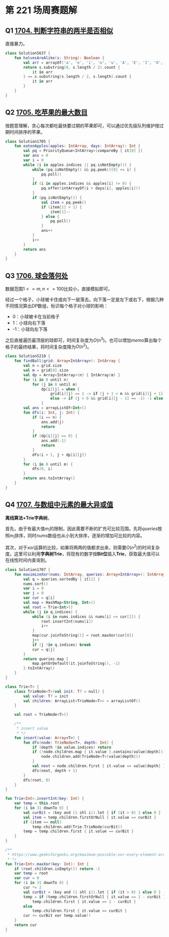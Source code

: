 # 第 221 场周赛题解

## Q1 [1704. 判断字符串的两半是否相似](https://leetcode-cn.com/problems/determine-if-string-halves-are-alike/)

直接暴力。

```kotlin
class Solution5637 {
    fun halvesAreAlike(s: String): Boolean {
        val arr = arrayOf('a', 'e', 'i', 'o', 'u', 'A', 'E', 'I', 'O', 'U')
        return s.substring(0, s.length / 2).count {
            it in arr
        } == s.substring(s.length / 2, s.length).count {
            it in arr
        }
    }
}
```

## Q2 [1705. 吃苹果的最大数目](https://leetcode-cn.com/problems/maximum-number-of-eaten-apples/)

按题意理解，贪心每次都吃最快要过期的苹果即可，可以通过优先级队列维护按过期时间排序的苹果。

```kotlin
class Solution1705 {
    fun eatenApples(apples: IntArray, days: IntArray): Int {
        val pq = PriorityQueue<IntArray>(compareBy { it[0] })
        var ans = 0
        var i = 0
        while (i in apples.indices || pq.isNotEmpty()) {
            while (pq.isNotEmpty() && pq.peek()[0] <= i) {
                pq.poll()
            }
            if (i in apples.indices && apples[i] != 0) {
                pq.offer(intArrayOf(i + days[i], apples[i]))
            }
            if (pq.isNotEmpty()) {
                val item = pq.peek()
                if (item[1] > 1) {
                    item[1]--
                } else {
                    pq.poll()
                }
                ans++
            }
            i++
        }
        return ans
    }
}
```

## Q3 [1706. 球会落何处](https://leetcode-cn.com/problems/where-will-the-ball-fall/)

数据范围$1 <= m, n <= 100$比较小，直接模拟即可。

经过一个格子，小球被卡住或向下一层落去。向下落一定是左下或右下，根据几种不同情况算出$DP$数组，标识每个格子对小球的影响：

* 0：小球被卡在当前格子
* 1：小球向右下落
* -1：小球向左下落

之后直接遍历最顶层的球即可，时间复杂度为$O(n^3)$。也可以增加$memo$算出每个格子的最终结果，将时间复杂度降为$O(n^2)$。

```kotlin
class Solution5210 {
    fun findBall(grid: Array<IntArray>): IntArray {
        val n = grid.size
        val m = grid[0].size
        val dp = Array<IntArray>(n) { IntArray(m) }
        for (i in 0 until n)
            for (j in 0 until m)
                dp[i][j] = when {
                    grid[i][j] == 1 -> if (j + 1 < m && grid[i][j + 1] == 1) 1 else 0
                    else -> if (j > 0 && grid[i][j - 1] == -1) -1 else 0
                }
        val ans = arrayListOf<Int>()
        fun dfs(i: Int, j: Int) {
            if (i == n) {
                ans.add(j)
                return
            }
            if (dp[i][j] == 0) {
                ans.add(-1)
                return
            }
            dfs(i + 1, j + dp[i][j])
        }
        for (i in 0 until m) {
            dfs(0, i)
        }
        return ans.toIntArray()
    }
}
```

## Q4 [1707. 与数组中元素的最大异或值](https://leetcode-cn.com/problems/maximum-xor-with-an-element-from-array/)

**离线算法+Trie字典树**。

首先，由于有最大值$m_i$的限制，因此需要不断的扩充可比较范围。先将$queries$按照$m_i$排序，同时$nums$数组也从小到大排序，逐渐的增加可比较的内容。

其次，对于$xor$运算的比较，如果将两两的值都求出来，则需要$O(n^2)$的时间复杂度。这里可以利用**字典树Trie**，将现有的数字按**Bit位**插入**Trie**，获取最大值可以在线性时间内查询到。

```kotlin
class Solution1707 {
    fun maximizeXor(nums: IntArray, queries: Array<IntArray>): IntArray {
        val q = queries.sortedBy { it[1] }
        nums.sort()
        var i = 0
        var j = 0
        var cur = q[i]
        val map = HashMap<String, Int>()
        val root = Trie<Int>()
        while (j in q.indices) {
            while (i in nums.indices && nums[i] <= cur[1]) {
                root.insertInt(nums[i])
                i++
            }
            map[cur.joinToString()] = root.maxXor(cur[0])
            j++
            if (j !in q.indices) break
            cur = q[j]
        }
        return queries.map {
            map.getOrDefault(it.joinToString(), -1)
        }.toIntArray()
    }
}

class Trie<T> {
    class TrieNode<T>(val init: T? = null) {
        val value: T? = init
        val children: ArrayList<TrieNode<T>> = arrayListOf()
    }

    val root = TrieNode<T>()

    /**
     * insert value
     * */
    fun insert(value: Array<T>) {
        fun dfs(node: TrieNode<T>, depth: Int) {
            if (depth !in value.indices) return
            if (!node.children.map { it.value }.contains(value[depth])) {
                node.children.add(TrieNode<T>(value[depth]))
            }
            val next = node.children.first { it.value == value[depth] }
            dfs(next, depth + 1)
        }
        dfs(root, 0)
    }
}

fun Trie<Int>.insertInt(key: Int) {
    var temp = this.root
    for (i in 31 downTo 0) {
        val curBit = (key and (1 shl i)).let { if (it > 0) 1 else 0 }
        val item = temp.children.firstOrNull { it.value == curBit }
        if (item == null)
            temp.children.add(Trie.TrieNode(curBit))
        temp = temp.children.first { it.value == curBit }
    }
}

/**
 * https://www.geeksforgeeks.org/maximum-possible-xor-every-element-array-another-array/
 * */
fun Trie<Int>.maxXor(key: Int): Int {
    if (root.children.isEmpty()) return -1
    var temp = root
    var cur = 0
    for (i in 31 downTo 0) {
        cur *= 2
        val curBit = (key and (1 shl i)).let { if (it > 0) 1 else 0 }
        temp = if (temp.children.firstOrNull { it.value == 1 - curBit } != null)
            temp.children.first { it.value == 1 - curBit }
        else
            temp.children.first { it.value == curBit }
        cur += curBit xor temp.value!!
    }
    return cur
}
```